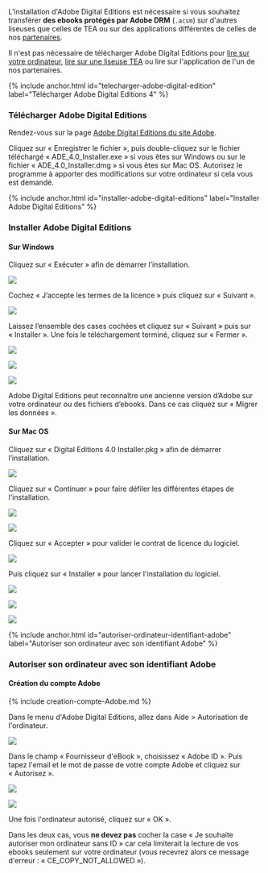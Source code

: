 L’installation d'Adobe Digital Editions est nécessaire si vous souhaitez transférer __des ebooks protégés par Adobe DRM__ (`.acsm`) sur d'autres liseuses que celles de TEA ou sur des applications différentes de celles de nos [partenaires](https://www.tea-ebook.com/clients).

Il n'est pas nécessaire de télécharger Adobe Digital Editions pour [lire sur votre ordinateur](/tea-ebook), [lire sur une liseuse TEA](/liseuse-liseuseTEA/#lire-liseuseTEA) ou lire sur l'application de l'un de nos partenaires.


{% include anchor.html id="telecharger-adobe-digital-edition" label="Télécharger Adobe Digital Editions 4" %}

### Télécharger Adobe Digital Editions

Rendez-vous sur la page [Adobe Digital Editions du site Adobe](http://www.adobe.com/fr/solutions/ebook/digital-editions/download.html).

Cliquez sur « Enregistrer le fichier », puis double-cliquez sur le fichier téléchargé « ADE_4.0_Installer.exe » si vous êtes sur Windows ou sur le fichier « ADE_4.0_Installer.dmg » si vous êtes sur Mac OS. 
Autorisez le programme à apporter des modifications sur votre ordinateur si cela vous est demandé. 

{% include anchor.html id="installer-adobe-digital-editions" label="Installer Adobe Digital Editions" %}

### Installer Adobe Digital Editions

#### Sur Windows
Cliquez sur « Exécuter » afin de démarrer l’installation. 

![](/images/support-ordinateur-4.png)

Cochez « J’accepte les termes de la licence » puis cliquez sur « Suivant ». 

![](/images/support-ordinateur-5.png)
 
Laissez l’ensemble des cases cochées et cliquez sur « Suivant » puis sur « Installer ». Une fois le téléchargement terminé, cliquez sur « Fermer ». 

![](/images/support-ordinateur-6.png)

![](/images/support-ordinateur-7.png)

![](/images/support-ordinateur-8.png)

Adobe Digital Editions peut reconnaître une ancienne version d’Adobe sur votre ordinateur ou des fichiers d’ebooks. Dans ce cas cliquez sur « Migrer les données ».

#### Sur Mac OS

Cliquez sur « Digital Editions 4.0 Installer.pkg » afin de démarrer l’installation.

![](/images/support-mac-3.png)

Cliquez sur « Continuer » pour faire défiler les différentes étapes de l'installation.

![](/images/support-mac-4.png)

![](/images/support-mac-5.png)

Cliquez sur « Accepter » pour valider le contrat de licence du logiciel.

![](/images/support-mac-6.png)

Puis cliquez sur « Installer » pour lancer l'installation du logiciel.

![](/images/support-mac-7.png)

![](/images/support-mac-8.png)

![](/images/support-mac-9.png)

{% include anchor.html id="autoriser-ordinateur-identifiant-adobe" label="Autoriser son ordinateur avec son identifiant Adobe" %}

### Autoriser son ordinateur avec son identifiant Adobe

#### Création du compte Adobe

{% include creation-compte-Adobe.md %}

Dans le menu d'Adobe Digital Editions, allez dans Aide > Autorisation de l'ordinateur. 

![](/images/support-ordinateur-9.png)

Dans le champ « Fournisseur d'eBook », choisissez « Adobe ID ». Puis tapez l'email et le mot de passe de votre compte Adobe et cliquez sur « Autorisez ».

![](/images/support-ordinateur-10.png)

![](/images/support-ordinateur-11.png)

Une fois l'ordinateur autorisé, cliquez sur « OK ».

<div class="warningtip"><p>Dans les deux cas, vous <strong>ne devez pas</strong> cocher la case « Je souhaite autoriser mon ordinateur sans ID » car cela limiterait la lecture de vos ebooks seulement sur votre ordinateur (vous recevrez alors ce message d'erreur : « CE_COPY_NOT_ALLOWED »).</p></div>
